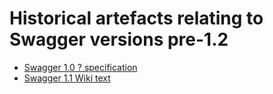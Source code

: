 # Historical artefacts relating to Swagger versions pre-1.2

* [Swagger 1.0 ? specification](versions/1.0.md)
* [Swagger 1.1 Wiki text](versions/1.1.md)
